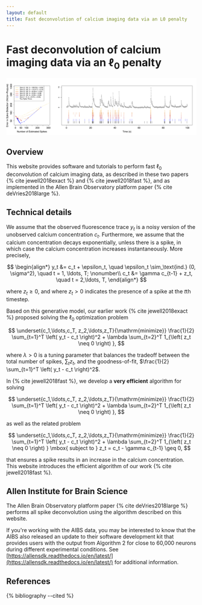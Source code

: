 ```yaml
---
layout: default
title: Fast deconvolution of calcium imaging data via an L0 penalty
---
```


# Fast deconvolution of calcium imaging data via an $\ell_0$ penalty 

<img src="figure/ex.png" alt="drawing" width="1100"/>



Overview
-----

This website provides software and tutorials to perform fast $\ell_0$ deconvolution of calcium imaging data, as described in 
these two papers {% cite jewell2018exact %} and {% cite jewell2018fast %}, and as implemented in the 
Allen Brain Observatory platform paper {% cite deVries2018large %}.


Technical details
----

We assume that the observed fluorescence trace $y_{t}$ is a noisy version of the unobserved calcium concentration $c_{t}$. 
Furthermore, we assume that the calcium concentration decays exponentially, unless there is a spike, in which case 
the calcium concentration increases instantaneously. More precisely,
 
$$
\begin{align*}
y_t &= c_t + \epsilon_t, \quad \epsilon_t \sim_\text{ind.} (0, \sigma^2),  \quad t = 1, \ldots, T; \nonumber\\
c_t &= \gamma c_{t-1} + z_t, \quad t = 2,\ldots, T,
\end{align*}
$$

where $z_t\geq 0$, and where $z_{t} >0$ indicates the presence of a spike at the $t$th timestep. 

Based on this generative model, our earlier work {% cite jewell2018exact %} proposed solving the $\ell_0$ optimization problem 

$$
\underset{c_1,\ldots,c_T, z_2,\ldots,z_T}{\mathrm{minimize}}  
\frac{1}{2} \sum_{t=1}^T \left( y_t -  c_t \right)^2 + \lambda \sum_{t=2}^T 1_{\left( z_t \neq 0 \right) },
$$

where $\lambda>0$ is a tuning parameter that balances the tradeoff between the total number of spikes, $\sum_{t}z_t$, and 
the goodness-of-fit, $\frac{1}{2} \sum_{t=1}^T \left( y_t -  c_t \right)^2$.  

In {% cite jewell2018fast %}, we develop a **very efficient** algorithm for solving  

$$
\underset{c_1,\ldots,c_T, z_2,\ldots,z_T}{\mathrm{minimize}}  
\frac{1}{2} \sum_{t=1}^T \left( y_t -  c_t \right)^2 + \lambda \sum_{t=2}^T 1_{\left( z_t \neq 0 \right) },
$$

as well as the related problem  

$$
\underset{c_1,\ldots,c_T, z_2,\ldots,z_T}{\mathrm{minimize}}  
\frac{1}{2} \sum_{t=1}^T \left( y_t -  c_t \right)^2 + \lambda \sum_{t=2}^T 1_{\left( z_t \neq 0 \right) }
\mbox{ subject to } z_t = c_t - \gamma c_{t-1} \geq 0,
$$

that ensures a spike results in an increase in the calcium concentration. This website introduces the efficient algorithm 
of our work {% cite jewell2018fast %}. 

Allen Institute for Brain Science 
----

The Allen Brain Observatory platform paper {% cite deVries2018large %} performs all spike deconvolution using the algorithm described on this website.

If you're working with the AIBS data, you may be interested to know that the AIBS also released an
update to their software development kit that provides users with the output from Algorithm 2 for close to 60,000 
neurons during different experimental conditions. See [https://allensdk.readthedocs.io/en/latest/](https://allensdk.readthedocs.io/en/latest/)
for additional information. 



References 
----

{% bibliography --cited %}

